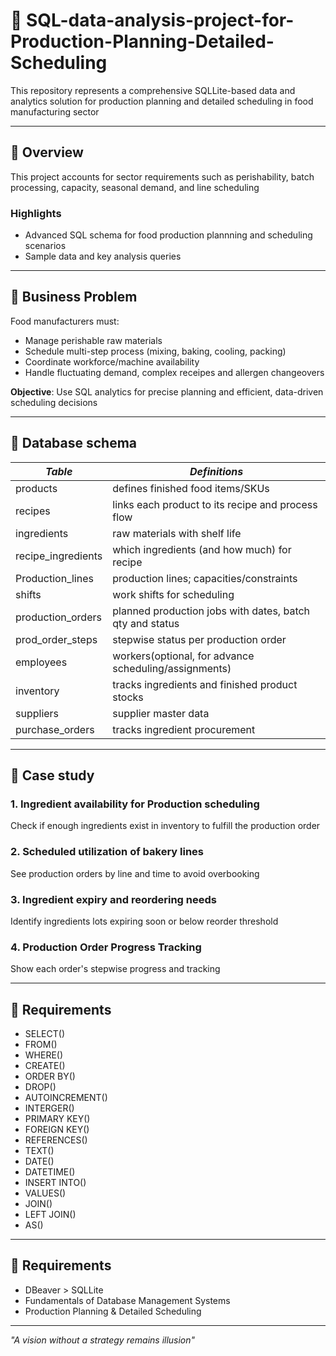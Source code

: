 # 🐝 SQL-data-analysis-project-for-Production-Planning-Detailed-Scheduling
This repository represents a comprehensive SQLLite-based data and analytics solution for production planning and detailed scheduling in food manufacturing sector

---
## 🐹 Overview
This project accounts for sector requirements such as perishability, batch processing, capacity, seasonal demand, and line scheduling

### Highlights
- Advanced SQL schema for food production plannning and scheduling scenarios
- Sample data and key analysis queries

---

## 🐉 Business Problem
Food manufacturers must:
- Manage perishable raw materials
- Schedule multi-step process (mixing, baking, cooling, packing)
- Coordinate workforce/machine availability
- Handle fluctuating demand, complex receipes and allergen changeovers

**Objective**: Use SQL analytics for precise planning and efficient, data-driven scheduling decisions

---

## 🪿 Database schema
|*Table*|*Definitions*|
|-------|-------------|
|products|defines finished food items/SKUs|
|recipes|links each product to its recipe and process flow|
|ingredients|raw materials with shelf life|
|recipe_ingredients|which ingredients (and how much) for recipe|
|Production_lines|production lines; capacities/constraints|
|shifts|work shifts for scheduling|
|production_orders|planned production jobs with dates, batch qty and status|
|prod_order_steps|stepwise status per production order|
|employees|workers(optional, for advance scheduling/assignments)|
|inventory|tracks ingredients and finished product stocks|
|suppliers|supplier master data|
|purchase_orders|tracks ingredient procurement|

---

## 🎍 Case study
### 1. Ingredient availability for Production scheduling
Check if enough ingredients exist in inventory to fulfill the production order

### 2. Scheduled utilization of bakery lines
See production orders by line and time to avoid overbooking

### 3. Ingredient expiry and reordering needs
Identify ingredients lots expiring soon or below reorder threshold

### 4. Production Order Progress Tracking
Show each order's stepwise progress and tracking

---

## 🎄 Requirements
- SELECT()
- FROM()
- WHERE()
- CREATE()
- ORDER BY()
- DROP()
- AUTOINCREMENT()
- INTERGER()
- PRIMARY KEY()
- FOREIGN KEY()
- REFERENCES()
- TEXT()
- DATE()
- DATETIME()
- INSERT INTO()
- VALUES()
- JOIN()
- LEFT JOIN()
- AS()

---
## 🫎 Requirements
- DBeaver > SQLLite
- Fundamentals of Database Management Systems
- Production Planning & Detailed Scheduling

---
*"A vision without a strategy remains illusion"*

